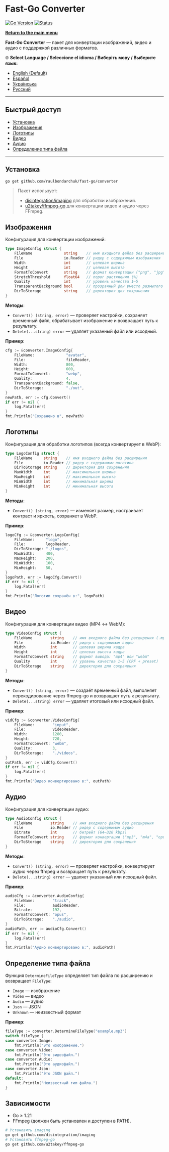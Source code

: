 # Fast-Go Converter
[![Go Version](https://img.shields.io/badge/Go-1.23%2B-blue?logo=go&logoColor=white)](https://go.dev/doc/install) [![Status](https://img.shields.io/badge/Status-Active-brightgreen)](#)

[**Return to the main menu**](https://github.com/raulbondarchuk/fast-go/tree/main)

**Fast-Go Converter** — пакет для конвертации изображений, видео и аудио с поддержкой различных форматов.

🌐 **Select Language / Seleccione el idioma / Виберіть мову / Выберите язык:**
- [English (Default)](https://github.com/raulbondarchuk/fast-go/tree/main/converter)
- [Español](README.es.md)
- [Українська](README.ua.md)
- [Русский](README.ru.md)

---

## Быстрый доступ
- [Установка](#установка)
- [Изображения](#изображения)
- [Логотипы](#логотипы)
- [Видео](#видео)
- [Аудио](#аудио)
- [Определение типа файла](#определение-типа-файла)

---

## Установка

```bash
go get github.com/raulbondarchuk/fast-go/converter
```

> Пакет использует:
>
> - [disintegration/imaging](https://github.com/disintegration/imaging) для обработки изображений.
> - [u2takey/ffmpeg-go](https://github.com/u2takey/ffmpeg-go) для конвертации видео и аудио через FFmpeg.

## Изображения

Конфигурация для конвертации изображений:

```go
type ImageConfig struct {
    FileName              string    // имя входного файла без расширения
    File                  io.Reader // ридер с содержимым изображения
    Width                 int       // целевая ширина
    Height                int       // целевая высота
    FormatToConvert       string    // формат конвертации ("png", "jpg", "jpeg", "webp", "jfif")
    StretchThreshold      float64   // порог растяжения (%)
    Quality               int       // уровень качества 1–5
    TransparentBackground bool      // прозрачный фон вместо размытого
    DirToStorage          string    // директория для сохранения
}
```

**Методы**:
- `Convert() (string, error)` — проверяет настройки, сохраняет временный файл, обрабатывает изображение и возвращает путь к результату.
- `Delete(...string) error` — удаляет указанный файл или исходный.

**Пример**:

```go
cfg := &converter.ImageConfig{
    FileName:              "avatar",
    File:                  fileReader,
    Width:                 800,
    Height:                600,
    FormatToConvert:       "webp",
    Quality:               4,
    TransparentBackground: false,
    DirToStorage:          "./out",
}
newPath, err := cfg.Convert()
if err != nil {
    log.Fatal(err)
}
fmt.Println("Сохранено в", newPath)
```

## Логотипы

Конфигурация для обработки логотипов (всегда конвертирует в WebP):

```go
type LogoConfig struct {
    FileName     string    // имя входного файла без расширения
    File         io.Reader // ридер с содержимым логотипа
    DirToStorage string    // директория для сохранения
    MaxWidth     int       // максимальная ширина
    MaxHeight    int       // максимальная высота
    MinWidth     int       // минимальная ширина
    MinHeight    int       // минимальная высота
}
```

**Методы**:
- `Convert() (string, error)` — изменяет размер, настраивает контраст и яркость, сохраняет в WebP.

**Пример**:

```go
logoCfg := &converter.LogoConfig{
    FileName:     "logo",
    File:         logoReader,
    DirToStorage: "./logos",
    MaxWidth:     400,
    MaxHeight:    200,
    MinWidth:     100,
    MinHeight:    50,
}
logoPath, err := logoCfg.Convert()
if err != nil {
    log.Fatal(err)
}
fmt.Println("Логотип сохранён в:", logoPath)
```

## Видео

Конфигурация для конвертации видео (MP4 ↔ WebM):

```go
type VideoConfig struct {
    FileName        string    // имя входного файла без расширения (.mp4 или .webm)
    File            io.Reader // ридер с содержимым видео
    Width           int       // целевая ширина кадра
    Height          int       // целевая высота кадра
    FormatToConvert string    // формат вывода: "mp4" или "webm"
    Quality         int       // уровень качества 1–5 (CRF + preset)
    DirToStorage    string    // директория для сохранения
}
```

**Методы**:
- `Convert() (string, error)` — создаёт временный файл, выполняет перекодирование через ffmpeg-go и возвращает путь к результату.
- `Delete(...string) error` — удаляет итоговый или исходный файл.

**Пример**:

```go
vidCfg := &converter.VideoConfig{
    FileName:        "input",
    File:            videoReader,
    Width:           1280,
    Height:          720,
    FormatToConvert: "webm",
    Quality:         3,
    DirToStorage:    "./videos",
}
outPath, err := vidCfg.Convert()
if err != nil {
    log.Fatal(err)
}
fmt.Println("Видео конвертировано в:", outPath)
```

## Аудио

Конфигурация для конвертации аудио:

```go
type AudioConfig struct {
    FileName        string    // имя входного файла без расширения
    File            io.Reader // ридер с содержимым аудио
    Bitrate         int       // битрейт (64–320 kbps)
    FormatToConvert string    // формат конвертации ("mp3", "m4a", "opus", "wav")
    DirToStorage    string    // директория для сохранения
}
```

**Методы**:
- `Convert() (string, error)` — проверяет настройки, конвертирует аудио через ffmpeg и возвращает путь к результату.
- `Delete(...string) error` — удаляет указанный или исходный файл.

**Пример**:

```go
audioCfg := &converter.AudioConfig{
    FileName:        "track",
    File:            audioReader,
    Bitrate:         192,
    FormatToConvert: "opus",
    DirToStorage:    "./audio",
}
audioPath, err := audioCfg.Convert()
if err != nil {
    log.Fatal(err)
}
fmt.Println("Аудио конвертировано в:", audioPath)
```

## Определение типа файла

Функция `DetermineFileType` определяет тип файла по расширению и возвращает `FileType`:
- `Image` — изображение
- `Video` — видео
- `Audio` — аудио
- `Json`  — JSON
- `Unknown` — неизвестный формат

**Пример**:

```go
fileType := converter.DetermineFileType("example.mp3")
switch fileType {
case converter.Image:
    fmt.Println("Это изображение.")
case converter.Video:
    fmt.Println("Это видеофайл.")
case converter.Audio:
    fmt.Println("Это аудиофайл.")
case converter.Json:
    fmt.Println("Это JSON файл.")
default:
    fmt.Println("Неизвестный тип файла.")
}
```

## Зависимости

- Go ≥ 1.21
- FFmpeg (должен быть установлен и доступен в PATH).

```bash
# Установить imaging
go get github.com/disintegration/imaging
# Установить ffmpeg-go
go get github.com/u2takey/ffmpeg-go
```
